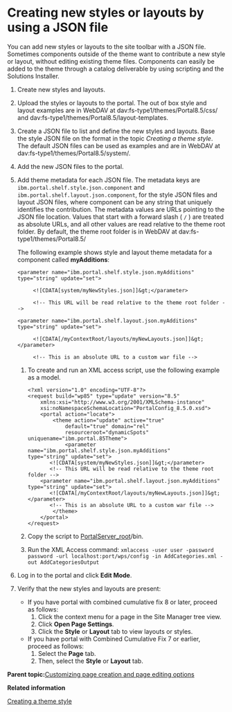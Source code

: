 # Creating new styles or layouts by using a JSON file

You can add new styles or layouts to the site toolbar with a JSON file. Sometimes components outside of the theme want to contribute a new style or layout, without editing existing theme files. Components can easily be added to the theme through a catalog deliverable by using scripting and the Solutions Installer.

1.  Create new styles and layouts.

2.  Upload the styles or layouts to the portal. The out of box style and layout examples are in WebDAV at dav:fs-type1/themes/Portal8.5/css/ and dav:fs-type1/themes/Portal8.5/layout-templates.

3.  Create a JSON file to list and define the new styles and layouts. Base the style JSON file on the format in the topic *Creating a theme style*. The default JSON files can be used as examples and are in WebDAV at dav:fs-type1/themes/Portal8.5/system/.

4.  Add the new JSON files to the portal.

5.  Add theme metadata for each JSON file. The metadata keys are `ibm.portal.shelf.style.json.component` and `ibm.portal.shelf.layout.json.component`, for the style JSON files and layout JSON files, where component can be any string that uniquely identifies the contribution. The metadata values are URLs pointing to the JSON file location. Values that start with a forward slash \( `/` \) are treated as absolute URLs, and all other values are read relative to the theme root folder. By default, the theme root folder is in WebDAV at dav:fs-type1/themes/Portal8.5/

    The following example shows style and layout theme metadata for a component called **myAdditions**:

    ```
    <parameter name="ibm.portal.shelf.style.json.myAdditions" type="string" update="set">
    
         <![CDATA[system/myNewStyles.json]]&gt;</parameter>
    
         <!-- This URL will be read relative to the theme root folder -->
    
    <parameter name="ibm.portal.shelf.layout.json.myAdditions" type="string" update="set">
    
         <![CDATA[/myContextRoot/layouts/myNewLayouts.json]]&gt;</parameter>
    
         <!-- This is an absolute URL to a custom war file -->
    ```

    1.  To create and run an XML access script, use the following example as a model.

        ```
        <?xml version="1.0" encoding="UTF-8"?>
        <request build="wp85" type="update" version="8.5"
        	xmlns:xsi="http://www.w3.org/2001/XMLSchema-instance"
        	xsi:noNamespaceSchemaLocation="PortalConfig_8.5.0.xsd">
        	<portal action="locate">
        		<theme action="update" active="true"
        			default="true" domain="rel"
        			resourceroot="dynamicSpots" uniquename="ibm.portal.85Theme">
        			<parameter name="ibm.portal.shelf.style.json.myAdditions" 
        type="string" update="set">
               <![CDATA[system/myNewStyles.json]]&gt;</parameter> 
               <!-- This URL will be read relative to the theme root folder --> 
            <parameter name="ibm.portal.shelf.layout.json.myAdditions" type="string" update="set">
               <![CDATA[/myContextRoot/layouts/myNewLayouts.json]]&gt;</parameter>
               <!-- This is an absolute URL to a custom war file -->
        		</theme>
        	</portal>
        </request>
        ```

    2.  Copy the script to [PortalServer\_root](../reference/wpsdirstr.md#wp_root)/bin.

    3.  Run the XML Access command: `xmlaccess -user user -password password -url localhost:port/wps/config -in AddCategories.xml -out AddCategoriesOutput`

6.  Log in to the portal and click **Edit Mode**.

7.  Verify that the new styles and layouts are present:

    -   If you have portal with combined cumulative fix 8 or later, proceed as follows:
        1.  Click the context menu for a page in the Site Manager tree view.
        2.  Click **Open Page Settings**.
        3.  Click the **Style** or **Layout** tab to view layouts or styles.
    -   If you have portal with Combined Cumulative Fix 7 or earlier, proceed as follows:
        1.  Select the **Page** tab.
        2.  Then, select the **Style** or **Layout** tab.

**Parent topic:**[Customizing page creation and page editing options](../admin-system/epc_custom_page_tab.md)

**Related information**  


[Creating a theme style](../dev-theme/themeopt_cust_newstyle.md)


